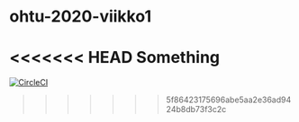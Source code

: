 # ohtu-2020-viikko1

<<<<<<< HEAD
Something
=======
[![CircleCI](https://circleci.com/gh/viivipel/ohtu-2020-viikko1.svg?style=svg)](https://circleci.com/gh/viivipel/ohtu-2020-viikko1)
>>>>>>> 5f86423175696abe5aa2e36ad9424b8db73f3c2c
